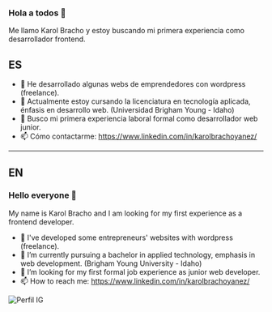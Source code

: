 ### Hola a todos 👋
Me llamo Karol Bracho y estoy buscando mi primera experiencia como desarrollador frontend.

## ES
- 🔭 He desarrollado algunas webs de emprendedores con wordpress (freelance).
- 🌱 Actualmente estoy cursando la licenciatura en tecnología aplicada, énfasis en desarrollo web. (Universidad Brigham Young - Idaho)
- 🤔 Busco mi primera experiencia laboral formal como desarrollador web junior.
- 📫 Cómo contactarme: https://www.linkedin.com/in/karolbrachoyanez/

------------------------------------------------------------------------------------------------------------------------------------------------------------

## EN
### Hello everyone 👋
My name is Karol Bracho and I am looking for my first experience as a frontend developer.

- 🔭 I've developed some entrepreneurs' websites with wordpress (freelance).
- 🌱 I’m currently pursuing a bachelor in applied technology, emphasis in web development. (Brigham Young University - Idaho)
- 🤔 I’m looking for my first formal job experience as junior web developer.
- 📫 How to reach me: https://www.linkedin.com/in/karolbrachoyanez/


![Perfil IG](https://user-images.githubusercontent.com/79916269/165809144-f4657294-9787-4e51-a918-e6a78e71f5cd.jpg)
